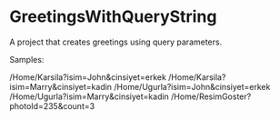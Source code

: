 # GreetingsWithQueryString
A project that creates greetings using query parameters.

Samples:

/Home/Karsila?isim=John&cinsiyet=erkek
/Home/Karsila?isim=Marry&cinsiyet=kadin
/Home/Ugurla?isim=John&cinsiyet=erkek
/Home/Ugurla?isim=Marry&cinsiyet=kadin
/Home/ResimGoster?photoId=235&count=3
